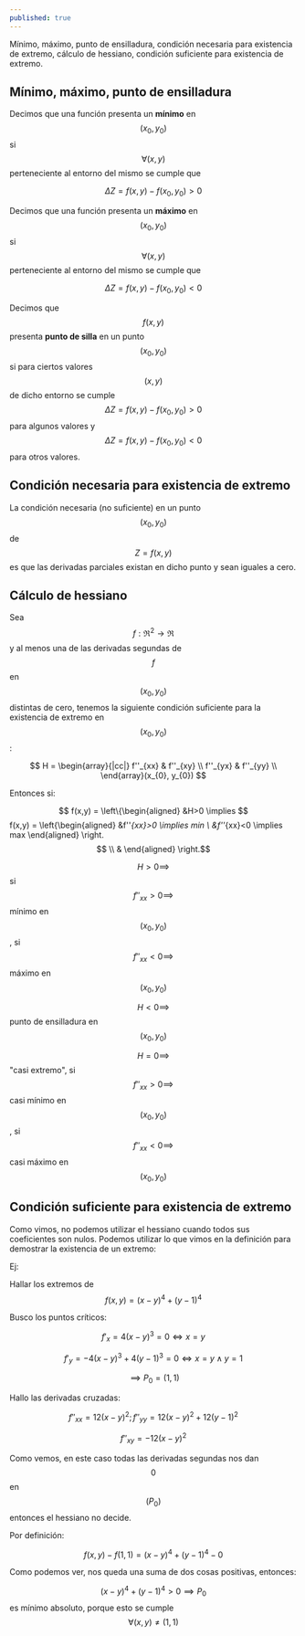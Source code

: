 ```yaml
---
published: true
---
```

Mínimo, máximo, punto de ensilladura, condición necesaria para existencia de extremo, cálculo de hessiano, condición suficiente para existencia de extremo.

## Mínimo, máximo, punto de ensilladura

Decimos que una función presenta un **mínimo** en $$(x_{0}, y_{0})$$ si $$\forall (x,y)$$ perteneciente al entorno del mismo se cumple que 

$$ \Delta Z = f(x,y)-f(x_{0}, y_{0})>0 $$

Decimos que una función presenta un **máximo** en $$(x_{0}, y_{0})$$ si $$\forall (x,y)$$ perteneciente al entorno del mismo se cumple que 

$$ \Delta Z = f(x,y)-f(x_{0}, y_{0})<0 $$

Decimos que $$f(x,y)$$ presenta **punto de silla** en un punto $$(x_{0}, y_{0})$$ si para ciertos valores $$(x,y)$$ de dicho entorno se cumple $$ \Delta Z = f(x,y)-f(x_{0}, y_{0})>0 $$ para algunos valores y $$ \Delta Z = f(x,y)-f(x_{0}, y_{0})<0 $$ para otros valores.

## Condición necesaria para existencia de extremo

La condición necesaria (no suficiente) en un punto $$ (x_{0}, y_{0}) $$ de $$ Z=f(x,y) $$ es que las derivadas parciales existan en dicho punto y sean iguales a cero.

## Cálculo de hessiano

Sea $$ f: \Re^2 \to \Re  $$ y al menos una de las derivadas segundas de $$f$$ en $$(x_{0}, y_{0})$$ distintas de cero, tenemos la siguiente condición suficiente para la existencia de extremo en $$(x_{0}, y_{0})$$:

$$
H = \begin{array}{|cc|}
f''_{xx} & f''_{xy} \\
f''_{yx} & f''_{yy} \\
\end{array}(x_{0}, y_{0})
$$

Entonces si:

$$
f(x,y) = \left\{\begin{aligned}
&H>0  \implies $$
      f(x,y) = \left\{\begin{aligned}
      &f''_{xx}>0 \implies min  \\
      &f''_{xx}<0 \implies max
      \end{aligned}
      \right.$$ \\
&
\end{aligned}
\right.$$

$$ H>0  \implies $$ si $$f''_{xx}>0 \implies $$ mínimo en $$(x_{0}, y_{0})$$,
si $$f''_{xx}<0 \implies $$ máximo en $$(x_{0}, y_{0})$$

$$ H<0 \implies $$ punto de ensilladura en $$(x_{0}, y_{0})$$

$$ H=0 \implies $$ "casi extremo", si $$f''_{xx}>0 \implies $$ casi mínimo en $$(x_{0}, y_{0})$$, si $$f''_{xx}<0 \implies $$  casi máximo en $$(x_{0}, y_{0})$$

## Condición suficiente para existencia de extremo

Como vimos, no podemos utilizar el hessiano cuando todos sus coeficientes son nulos. Podemos utilizar lo que vimos en la definición para demostrar la existencia de un extremo:

Ej:

Hallar los extremos de $$f(x,y)=(x-y)^4+(y-1)^4$$

Busco los puntos críticos:

$$f'_{x}=4(x-y)^3=0 \iff x=y$$

$$f'_{y}=-4(x-y)^3+4(y-1)^3=0 \iff x=y \wedge y=1$$

$$ \implies P_{0}=(1,1)$$

Hallo las derivadas cruzadas:

$$f''_{xx}=12(x-y)^2 ; f''_{yy}=12(x-y)^2+12(y-1)^2$$

$$f''_{xy}=-12(x-y)^2 $$

Como vemos, en este caso todas las derivadas segundas nos dan $$0$$ en $$(P_{0})$$ entonces el hessiano no decide.

Por definición:

$$ f(x,y)-f(1,1) = (x-y)^4+(y-1)^4-0 $$

Como podemos ver, nos queda una suma de dos cosas positivas, entonces:

$$ (x-y)^4+(y-1)^4 > 0 \implies P_{0}$$ es mínimo absoluto, porque esto se cumple $$ \forall (x,y) \ne (1,1) $$ 




